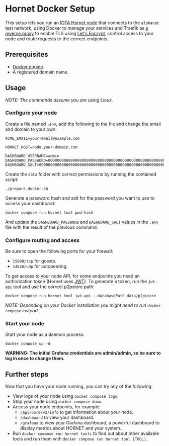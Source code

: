 # Hornet Docker Setup
This setup lets you run an [IOTA Hornet node](https://wiki.iota.org/hornet/welcome) that connects to the `alphanet` test network, using Docker to manage your services and Traefik as [a reverse proxy](https://en.wikipedia.org/wiki/Reverse_proxy) to enable TLS using [Let's Encrypt](https://letsencrypt.org/), control access to your node and route requests to the correct endpoints.

## Prerequisites
- [Docker engine](https://docs.docker.com/engine/install/).
- A registered domain name.

## Usage
*NOTE: The commands assume you are using Linux.*

### Configure your node
Create a file named `.env`, add the following to the file and change the email and domain to your own:

```
ACME_EMAIL=your-email@example.com

HORNET_HOST=node.your-domain.com

DASHBOARD_USERNAME=admin
DASHBOARD_PASSWORD=0000000000000000000000000000000000000000000000000000000000000000
DASHBOARD_SALT=0000000000000000000000000000000000000000000000000000000000000000
```

Create the `data` folder with correct permissions by running the contained script:

```
./prepare_docker.sh
```

Generate a password hash and salt for the password you want to use to access your dashboard:

```
docker compose run hornet tool pwd-hash
```

And update the `DASHBOARD_PASSWORD` and `DASHBOARD_SALT` values in the `.env` file with the result of the previous command.

### Configure routing and access
Be sure to open the following ports for your firewall:

- `15600/tcp` for gossip.
- `14626/udp` for autopeering.

To get access to your node API, for some endpoints you need an authorization token (Hornet uses [JWT](https://jwt.io/)). To generate a token, run the `jwt-api` tool and use the correct p2pstore path:

```
docker compose run hornet tool jwt-api --databasePath data/p2pstore
```

*NOTE: Depending on your Docker installation you might need to run `docker-compose` instead.*


### Start your node
Start your node as a daemon process:

```
docker compose up -d
```

**WARNING: The initial Grafana credentials are admin/admin, so be sure to log in once to change them.**

## Further steps
Now that you have your node running, you can try any of the following:

- View logs of your node using `docker compose logs`.
- Stop your node using `docker compose down`.
- Access your node endpoints, for example:
    - `/api/core/v2/info` to get information about your node.
    - `/dashboard` to view your dashboard.
    - `/grafana` to view your Grafana dashboard, a powerful dashboard to display metrics about HORNET and your system.
- Run `docker compose run hornet tools` to find out about other available tools and run them with `docker compose run hornet tool [TOOL]`.
